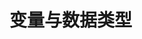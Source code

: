# 变量与数据类型


<!--@include: v-1.md-->

<!--@include: v-2.md-->

<!--@include: v-3.md-->

<!--@include: v-4.md-->